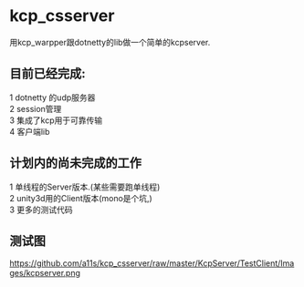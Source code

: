 # kcp_csserver #

用kcp_warpper跟dotnetty的lib做一个简单的kcpserver.  
## 目前已经完成:  
1 dotnetty 的udp服务器  
2 session管理  
3 集成了kcp用于可靠传输  
4 客户端lib  

## 计划内的尚未完成的工作  

1 单线程的Server版本.(某些需要跑单线程)  
2 unity3d用的Client版本(mono是个坑,)  
3 更多的测试代码  

## 测试图 
https://github.com/a11s/kcp_csserver/raw/master/KcpServer/TestClient/Images/kcpserver.png  
